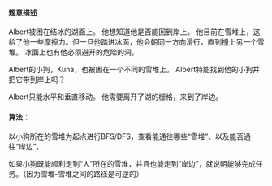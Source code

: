 #### 题意描述
Albert被困在结冰的湖面上。 他想知道他是否能回到岸上。 他目前在雪堆上，这给了他一些摩擦力。但一旦他踏进冰面，他会朝同一方向滑行，直到撞上另一个雪堆。 冰面上也有他必须避开的危险的洞。

Albert的小狗，Kuna，也被困在一个不同的雪堆上。 Albert特能找到他的小狗并把它带到岸上吗？

Albert只能水平和垂直移动。 他需要离开了湖的栅格，来到了岸边。


#### 算法：
以小狗所在的雪堆为起点进行BFS/DFS，查看能通往哪些“雪堆”、以及能否通往“岸边”。

如果小狗既能顺利走到“人”所在的雪堆，并且也能走到“岸边”，就说明能够完成任务。（因为雪堆-雪堆之间的路径是可逆的）


